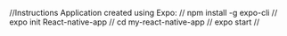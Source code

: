 //Instructions
Application created using Expo: //
npm install -g expo-cli //
expo init React-native-app //
cd my-react-native-app //
expo start //
